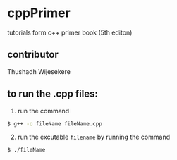 # cppPrimer
tutorials form c++ primer book (5th editon)

## contributor
Thushadh Wijesekere

## to run the .cpp files:
1. run the command 
```sh
$ g++ -o fileName fileName.cpp
```
2. run the excutable ``filename`` by running the command 
```sh
$ ./fileName
```
